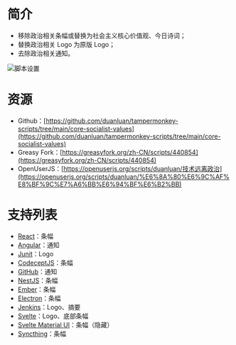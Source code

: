 # 简介

* 移除政治相关条幅或替换为社会主义核心价值观、今日诗词；
* 替换政治相关 Logo 为原版 Logo；
* 去除政治相关通知。

![脚本设置](https://user-images.githubusercontent.com/14957667/189288306-c039bdd7-befe-4d15-90f1-d74d43ec0aef.png)

# 资源

* Github：[https://github.com/duanluan/tampermonkey-scripts/tree/main/core-socialist-values](https://github.com/duanluan/tampermonkey-scripts/tree/main/core-socialist-values)
* Greasy Fork：[https://greasyfork.org/zh-CN/scripts/440854](https://greasyfork.org/zh-CN/scripts/440854)
* OpenUserJS：[https://openuserjs.org/scripts/duanluan/技术远离政治](https://openuserjs.org/scripts/duanluan/%E6%8A%80%E6%9C%AF%E8%BF%9C%E7%A6%BB%E6%94%BF%E6%B2%BB)

# 支持列表

* [React](https://reactjs.org/)：条幅
* [Angular](https://angular.io/)：通知
* [Junit](https://junit.org/junit5/)：Logo
* [CodeceptJS](https://codecept.io/)：条幅
* [GitHub](https://github.com/)：通知
* [NestJS](https://docs.nestjs.com/)：条幅
* [Ember](https://emberjs.com/)：条幅
* [Electron](https://www.electronjs.org/)：条幅
* [Jenkins](https://www.jenkins.io/)：Logo、摘要
* [Svelte](https://svelte.dev/)：Logo、底部条幅
* [Svelte Material UI](https://sveltematerialui.com/)：条幅（隐藏）
* [Syncthing](https://syncthing.net/)：条幅
